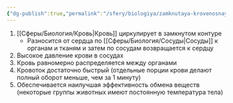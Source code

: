 ```yaml
---
{"dg-publish":true,"permalink":"/sfery/biologiya/zamknutaya-krovenosnaya-sistema/","tags":["Зоология"]}
---
```


1. [[Сферы/Биология/Кровь\|Кровь]] циркулирует в замкнутом контуре
	- Разносится от сердца по [[Сферы/Биология/Сосуды\|Сосуды]] к органам и тканям и затем по сосудам возвращается к сердцу
2. Высокое давление крови в сосудах
3. Кровь равномерно распределяется между органами
4. Кровоток достаточно быстрый (отдельные порции крови делают полный оборот меньше, чем за 1 минуту)
5. Обеспечивается наилучшая эффективность обмена веществ (некоторые группы животных имеют постоянную температура тела)
